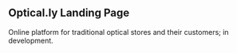 <h2>Optical.ly Landing Page</h2>
Online platform for traditional optical stores and their customers; in development.

